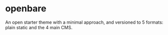 # openbare
An open starter theme with a minimal approach, and versioned to 5 formats: plain static and the 4 main CMS.
